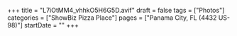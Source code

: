 +++
title = "L7iOtMM4_vhhkO5H6G5D.avif"
draft = false
tags = ["Photos"]
categories = ["ShowBiz Pizza Place"]
pages = ["Panama City, FL (4432 US-98)"]
startDate = ""
+++

